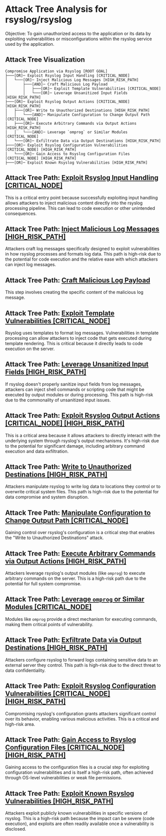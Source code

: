 # Attack Tree Analysis for rsyslog/rsyslog

Objective: To gain unauthorized access to the application or its data by exploiting vulnerabilities or misconfigurations within the rsyslog service used by the application.

## Attack Tree Visualization

```
Compromise Application via Rsyslog [ROOT GOAL]
├───[OR]─ Exploit Rsyslog Input Handling [CRITICAL_NODE]
│   └───[OR]─ Inject Malicious Log Messages [HIGH_RISK_PATH]
│       ├───[AND]─ Craft Malicious Log Payload
│       │   ├───[OR]─ Exploit Template Vulnerabilities [CRITICAL_NODE]
│       │   └───[OR]─ Leverage Unsanitized Input Fields [HIGH_RISK_PATH]
├───[OR]─ Exploit Rsyslog Output Actions [CRITICAL_NODE] [HIGH_RISK_PATH]
│   ├───[OR]─ Write to Unauthorized Destinations [HIGH_RISK_PATH]
│   │   └───[AND]─ Manipulate Configuration to Change Output Path [CRITICAL_NODE]
│   ├───[OR]─ Execute Arbitrary Commands via Output Actions [HIGH_RISK_PATH]
│   │   └───[AND]─ Leverage `omprog` or Similar Modules [CRITICAL_NODE]
│   └───[OR]─ Exfiltrate Data via Output Destinations [HIGH_RISK_PATH]
├───[OR]─ Exploit Rsyslog Configuration Vulnerabilities [CRITICAL_NODE] [HIGH_RISK_PATH]
│   └───[OR]─ Gain Access to Rsyslog Configuration Files [CRITICAL_NODE] [HIGH_RISK_PATH]
├───[OR]─ Exploit Known Rsyslog Vulnerabilities [HIGH_RISK_PATH]
```

## Attack Tree Path: [Exploit Rsyslog Input Handling [CRITICAL_NODE]](./attack_tree_paths/exploit_rsyslog_input_handling__critical_node_.md)

This is a critical entry point because successfully exploiting input handling allows attackers to inject malicious content directly into the rsyslog processing pipeline. This can lead to code execution or other unintended consequences.

## Attack Tree Path: [Inject Malicious Log Messages [HIGH_RISK_PATH]](./attack_tree_paths/inject_malicious_log_messages__high_risk_path_.md)

Attackers craft log messages specifically designed to exploit vulnerabilities in how rsyslog processes and formats log data. This path is high-risk due to the potential for code execution and the relative ease with which attackers can inject log messages.

## Attack Tree Path: [Craft Malicious Log Payload](./attack_tree_paths/craft_malicious_log_payload.md)

This step involves creating the specific content of the malicious log message.

## Attack Tree Path: [Exploit Template Vulnerabilities [CRITICAL_NODE]](./attack_tree_paths/exploit_template_vulnerabilities__critical_node_.md)

Rsyslog uses templates to format log messages. Vulnerabilities in template processing can allow attackers to inject code that gets executed during template rendering. This is critical because it directly leads to code execution on the server.

## Attack Tree Path: [Leverage Unsanitized Input Fields [HIGH_RISK_PATH]](./attack_tree_paths/leverage_unsanitized_input_fields__high_risk_path_.md)

If rsyslog doesn't properly sanitize input fields from log messages, attackers can inject shell commands or scripting code that might be executed by output modules or during processing. This path is high-risk due to the commonality of unsanitized input issues.

## Attack Tree Path: [Exploit Rsyslog Output Actions [CRITICAL_NODE] [HIGH_RISK_PATH]](./attack_tree_paths/exploit_rsyslog_output_actions__critical_node___high_risk_path_.md)

This is a critical area because it allows attackers to directly interact with the underlying system through rsyslog's output mechanisms. It's high-risk due to the potential for significant damage, including arbitrary command execution and data exfiltration.

## Attack Tree Path: [Write to Unauthorized Destinations [HIGH_RISK_PATH]](./attack_tree_paths/write_to_unauthorized_destinations__high_risk_path_.md)

Attackers manipulate rsyslog to write log data to locations they control or to overwrite critical system files. This path is high-risk due to the potential for data compromise and system disruption.

## Attack Tree Path: [Manipulate Configuration to Change Output Path [CRITICAL_NODE]](./attack_tree_paths/manipulate_configuration_to_change_output_path__critical_node_.md)

Gaining control over rsyslog's configuration is a critical step that enables the "Write to Unauthorized Destinations" attack.

## Attack Tree Path: [Execute Arbitrary Commands via Output Actions [HIGH_RISK_PATH]](./attack_tree_paths/execute_arbitrary_commands_via_output_actions__high_risk_path_.md)

Attackers leverage rsyslog's output modules (like `omprog`) to execute arbitrary commands on the server. This is a high-risk path due to the potential for full system compromise.

## Attack Tree Path: [Leverage `omprog` or Similar Modules [CRITICAL_NODE]](./attack_tree_paths/leverage__omprog__or_similar_modules__critical_node_.md)

Modules like `omprog` provide a direct mechanism for executing commands, making them critical points of vulnerability.

## Attack Tree Path: [Exfiltrate Data via Output Destinations [HIGH_RISK_PATH]](./attack_tree_paths/exfiltrate_data_via_output_destinations__high_risk_path_.md)

Attackers configure rsyslog to forward logs containing sensitive data to an external server they control. This path is high-risk due to the direct threat to data confidentiality.

## Attack Tree Path: [Exploit Rsyslog Configuration Vulnerabilities [CRITICAL_NODE] [HIGH_RISK_PATH]](./attack_tree_paths/exploit_rsyslog_configuration_vulnerabilities__critical_node___high_risk_path_.md)

Compromising rsyslog's configuration grants attackers significant control over its behavior, enabling various malicious activities. This is a critical and high-risk area.

## Attack Tree Path: [Gain Access to Rsyslog Configuration Files [CRITICAL_NODE] [HIGH_RISK_PATH]](./attack_tree_paths/gain_access_to_rsyslog_configuration_files__critical_node___high_risk_path_.md)

Gaining access to the configuration files is a crucial step for exploiting configuration vulnerabilities and is itself a high-risk path, often achieved through OS-level vulnerabilities or weak file permissions.

## Attack Tree Path: [Exploit Known Rsyslog Vulnerabilities [HIGH_RISK_PATH]](./attack_tree_paths/exploit_known_rsyslog_vulnerabilities__high_risk_path_.md)

Attackers exploit publicly known vulnerabilities in specific versions of rsyslog. This is a high-risk path because the impact can be severe (code execution), and exploits are often readily available once a vulnerability is disclosed.

